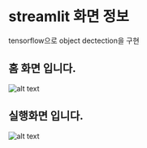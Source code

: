 # streamlit 화면 정보
tensorflow으로 object dectection을 구현


## 홈 화면 입니다.
![alt text](https://blog.kakaocdn.net/dn/b6eZfu/btrpusY6TfA/RFr0xkZe99yeb0mwpkyi4k/img.png)


## 실행화면 입니다.
![alt text](https://blog.kakaocdn.net/dn/FaWes/btrpu6BqXtP/yghVwlpe4P1VjzoVLtt6CK/img.png)




